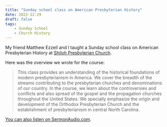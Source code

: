 ```yaml
---
title: "Sunday school class on American Presbyterian History"
date: 2022-12-29
draft: false
tags:
    - Sunday School
    - Church History
---
```


My friend Matthew Ezzell and I taught a Sunday school class on American Presbyterian History at [Shiloh Presbyterian Church](https://shilohopc.org).

Here was the overview we wrote for the course:

> This class provides an understanding of the historical foundations of modern presbyterianism in America. We cover the breadth of the streams contributing to the presbyterian churches and denominations of our country. In the course, we learn about the controversies and conflicts and also spread of the gospel and the propagation churches throughout the United States. We specially emphasize the origin and development of the Orthodox Presbyterian Church and the establishment of presbyterianism in central North Carolina.

[You can also listen on SermonAudio.com](https://www.sermonaudio.com/solo/shiloh/sermons/series/167016/?sb=oldest).
